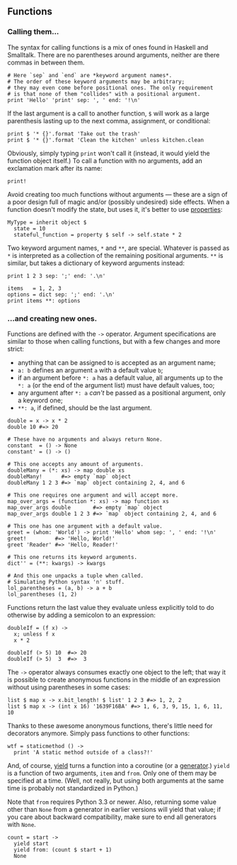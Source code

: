 ## Functions

### Calling them...

The syntax for calling functions is a mix of ones found in Haskell and
Smalltalk. There are no parentheses around arguments, neither are there
commas in between them.

```dg
# Here `sep` and `end` are *keyword argument names*.
# The order of these keyword arguments may be arbitrary;
# they may even come before positional ones. The only requirement
# is that none of them "collides" with a positional argument.
print 'Hello' 'print' sep: ', ' end: '!\n'
```

If the last argument is a call to another function, `$` will work
as a large parenthesis lasting up to the next comma, assignment, or
conditional:

```dg
print $ '* {}'.format 'Take out the trash'
print $ '* {}'.format 'Clean the kitchen' unless kitchen.clean
```

Obviously, simply typing `print` won't call it (instead, it would yield the
function object itself.) To call a function with no arguments, add
an exclamation mark after its name:

```dg
print!
```

Avoid creating too much functions without arguments — these are a sign of a
poor design full of magic and/or (possibly undesired) side effects.
When a function doesn't modify the state, but uses it, it's better to use
[properties](http://docs.python.org/dev/library/functions.html#property):

```dg
MyType = inherit object $
  state = 10
  stateful_function = property $ self -> self.state * 2
```

Two keyword argument names, `*` and `**`, are special.
Whatever is passed as `*` is interpreted as a collection of the remaining
positional arguments. `**` is similar, but takes a dictionary of keyword
arguments instead:

```dg
print 1 2 3 sep: ';' end: '.\n'

items   = 1, 2, 3
options = dict sep: ';' end: '.\n'
print items **: options
```

### ...and creating new ones.

Functions are defined with the `->` operator. Argument specifications
are similar to those when calling functions, but with a few changes and more
strict:

 * anything that can be assigned to is accepted as an argument name;
 * `a: b` defines an argument `a` with a default value `b`;
 * if an argument before `*: a` has a default value, all arguments up to the `*: a` (or the end of the argument list) must have default values, too;
 * any argument after `*: a` *can't* be passed as a positional argument, only a keyword one;
 * `**: a`, if defined, should be the last argument.

```dg
double = x -> x * 2
double 10 #=> 20

# These have no arguments and always return None.
constant  = () -> None
constant' = () -> ()

# This one accepts any amount of arguments.
doubleMany = (*: xs) -> map double xs
doubleMany!      #=> empty `map` object
doubleMany 1 2 3 #=> `map` object containing 2, 4, and 6

# This one requires one argument and will accept more.
map_over_args = (function *: xs) -> map function xs
map_over_args double       #=> empty `map` object
map_over_args double 1 2 3 #=> `map` object containing 2, 4, and 6

# This one has one argument with a default value.
greet = (whom: 'World') -> print 'Hello' whom sep: ', ' end: '!\n'
greet!         #=> 'Hello, World!'
greet 'Reader' #=> 'Hello, Reader!'

# This one returns its keyword arguments.
dict'' = (**: kwargs) -> kwargs

# And this one unpacks a tuple when called.
# Simulating Python syntax 'n' stuff.
lol_parentheses = (a, b) -> a + b
lol_parentheses (1, 2)
```

Functions return the last value they evaluate unless explicitly
told to do otherwise by adding a semicolon to an expression:

```dg
doubleIf = (f x) ->
  x; unless f x
  x * 2

doubleIf (> 5) 10  #=> 20
doubleIf (> 5)  3  #=>  3
```

The `->` operator always consumes exactly one object to the left;
that way it is possible to create anonymous functions in the middle of
an expression without using parentheses in some cases:

```dg
list $ map x -> x.bit_length! $ list' 1 2 3 #=> 1, 2, 2
list $ map x -> (int x 16) '1639F16BA' #=> 1, 6, 3, 9, 15, 1, 6, 11, 10
```

Thanks to these awesome anonymous functions, there's little need for decorators
anymore. Simply pass functions to other functions:

```dg
wtf = staticmethod () ->
  print 'A static method outside of a class?!'
```

And, of course, [yield](http://docs.python.org/py3k/reference/simple_stmts.html#the-yield-statement)
turns a function into a coroutine (or a [generator](http://docs.python.org/dev/glossary.html#term-generator).)
`yield` is a function of two arguments, `item` and `from`. Only one of them may
be specified at a time. (Well, not really, but using both arguments at the same
time is probably not standardized in Python.)

Note that `from` requires Python 3.3 or newer. Also, returning some value
other than `None` from a generator in earlier versions will yield that
value; if you care about backward compatibility, make sure to end all
generators with `None`.

```dg
count = start ->
  yield start
  yield from: (count $ start + 1)
  None
```
